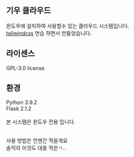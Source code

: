 기우 클라우드
--
윈도우에 설치하여 사용할수 있는 클라우드 시스템입니다. <br />
[tailwindcss](https://tailwindcss.com/) 연습 하면서 만들었습니다.

라이센스
--
GPL-3.0 license

환경
--
Python 3.9.2 <br />
Flask 2.1.2 <br />
 <br />
본 시스템은 윈도우 전용 입니다. <br /> <br />

사용 방법은 언젠간 적을게요  <br />솔직히 이것도 대충 적은ㄱ..
